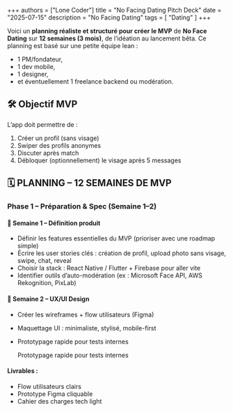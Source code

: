 +++
authors = ["Lone Coder"]
title = "No Facing Dating Pitch Deck"
date = "2025-07-15"
description = "No Facing Dating"
tags = [
    "Dating"
]
+++

Voici un **planning réaliste et structuré pour créer le MVP** de **No Face Dating** sur **12 semaines (3 mois)**, de l’idéation au lancement bêta. Ce planning est basé sur une petite équipe lean : 
* 1 PM/fondateur, 
* 1 dev mobile, 
* 1 designer, 
* et éventuellement 1 freelance backend ou modération.

## 🛠️ Objectif MVP

L’app doit permettre de :
1. Créer un profil (sans visage)
2. Swiper des profils anonymes
3. Discuter après match
4. Débloquer (optionnellement) le visage après 5 messages

## 🗓️ PLANNING – 12 SEMAINES DE MVP

### Phase 1 – Préparation & Spec (Semaine 1–2)

#### 📌 Semaine 1 – Définition produit

* Définir les features essentielles du MVP (prioriser avec une roadmap simple)
* Écrire les user stories clés : création de profil, upload photo sans visage, swipe, chat, reveal
* Choisir la stack : React Native / Flutter + Firebase pour aller vite
* Identifier outils d’auto-modération (ex : Microsoft Face API, AWS Rekognition, PixLab)

#### 📌 Semaine 2 – UX/UI Design

* Créer les wireframes + flow utilisateurs (Figma)
* Maquettage UI : minimaliste, stylisé, mobile-first
* Prototypage rapide pour tests internes



    Prototypage rapide pour tests internes

#### Livrables :
* Flow utilisateurs clairs
* Prototype Figma cliquable
* Cahier des charges tech light
